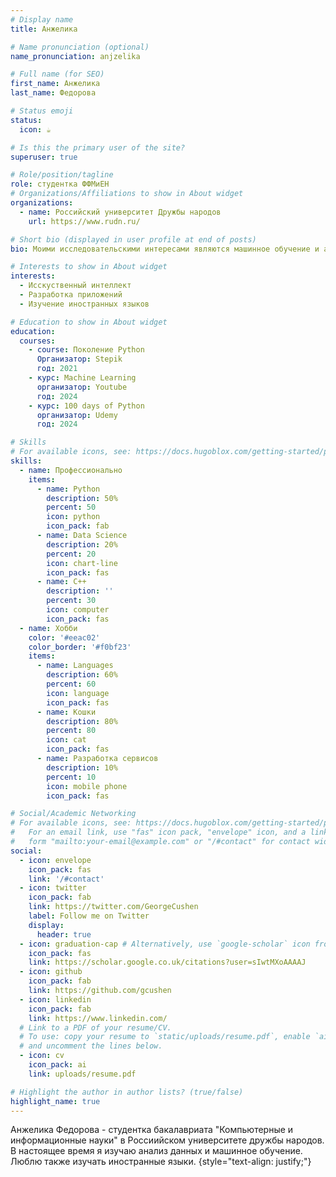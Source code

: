 ```yaml
---
# Display name
title: Анжелика

# Name pronunciation (optional)
name_pronunciation: anjzelika

# Full name (for SEO)
first_name: Анжелика
last_name: Федорова

# Status emoji
status:
  icon: ☕️

# Is this the primary user of the site?
superuser: true

# Role/position/tagline
role: студентка ФФМиЕН
# Organizations/Affiliations to show in About widget
organizations:
  - name: Российский университет Дружбы народов
    url: https://www.rudn.ru/

# Short bio (displayed in user profile at end of posts)
bio: Моими исследовательскими интересами являются машинное обучение и анализ данных.

# Interests to show in About widget
interests:
  - Исскуственный интеллект
  - Разработка приложений 
  - Изучение иностранных языков

# Education to show in About widget
education:
  courses:
    - сourse: Поколение Python 
      Организатор: Stepik 
      год: 2021
    - курс: Machine Learning
      организатор: Youtube
      год: 2024
    - курс: 100 days of Python
      организатор: Udemy
      год: 2024

# Skills
# For available icons, see: https://docs.hugoblox.com/getting-started/page-builder/#icons
skills:
  - name: Профессионально
    items:
      - name: Python
        description: 50%
        percent: 50
        icon: python
        icon_pack: fab
      - name: Data Science
        description: 20%
        percent: 20
        icon: chart-line
        icon_pack: fas
      - name: C++
        description: ''
        percent: 30
        icon: computer
        icon_pack: fas
  - name: Хобби
    color: '#eeac02'
    color_border: '#f0bf23'
    items:
      - name: Languages
        description: 60%
        percent: 60
        icon: language
        icon_pack: fas
      - name: Кошки
        description: 80%
        percent: 80
        icon: cat
        icon_pack: fas
      - name: Разработка сервисов
        description: 10%
        percent: 10
        icon: mobile phone
        icon_pack: fas

# Social/Academic Networking
# For available icons, see: https://docs.hugoblox.com/getting-started/page-builder/#icons
#   For an email link, use "fas" icon pack, "envelope" icon, and a link in the
#   form "mailto:your-email@example.com" or "/#contact" for contact widget.
social:
  - icon: envelope
    icon_pack: fas
    link: '/#contact'
  - icon: twitter
    icon_pack: fab
    link: https://twitter.com/GeorgeCushen
    label: Follow me on Twitter
    display:
      header: true
  - icon: graduation-cap # Alternatively, use `google-scholar` icon from `ai` icon pack
    icon_pack: fas
    link: https://scholar.google.co.uk/citations?user=sIwtMXoAAAAJ
  - icon: github
    icon_pack: fab
    link: https://github.com/gcushen
  - icon: linkedin
    icon_pack: fab
    link: https://www.linkedin.com/
  # Link to a PDF of your resume/CV.
  # To use: copy your resume to `static/uploads/resume.pdf`, enable `ai` icons in `params.yaml`,
  # and uncomment the lines below.
  - icon: cv
    icon_pack: ai
    link: uploads/resume.pdf

# Highlight the author in author lists? (true/false)
highlight_name: true
---
```

Анжелика Федорова -  студентка бакалавриата "Компьютерные  и информационные науки" в Россиийском университете дружбы народов. В настоящее время я изучаю анализ данных и машинное обучение. Люблю также изучать иностранные языки.
{style="text-align: justify;"}
